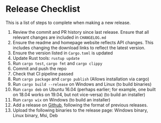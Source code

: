 # Release Checklist

This is a list of steps to complete when making a new release.

1. Review the commit and PR history since last release. Ensure that all relevant
changes are included in `CHANGELOG.md`
1. Ensure  the readme and homepage website reflects API changes. This includes changing the download
links to reflect the latest version.
1. Ensure the version listed in `Cargo.toml` is updated
1. Update Rust tools: `rustup update`
1. Run `cargo test`, `cargo fmt` and `cargo clippy`
1. Commit and push the repo
1. Check that CI pipeline passed
1. Run `cargo package` and `cargo publish` (Allows installation via cargo)
1. Run `cargo build --release` on Windows and Linux (to build binaries)
1. Run `cargo deb` on Ubuntu 16.04 (perhaps earlier; for example, one built on 18.04
works on 19.04, but not vice-versa) (to build an installer)
1. Run `cargo wix` on Windows (to build an installer)
1. Add a release on [Github](https://github.com/David-OConnor/seed/releases), following the format of previous releases.
1. Upload the following binaries to the release page: Windows binary, Linux binary, Msi, Deb
